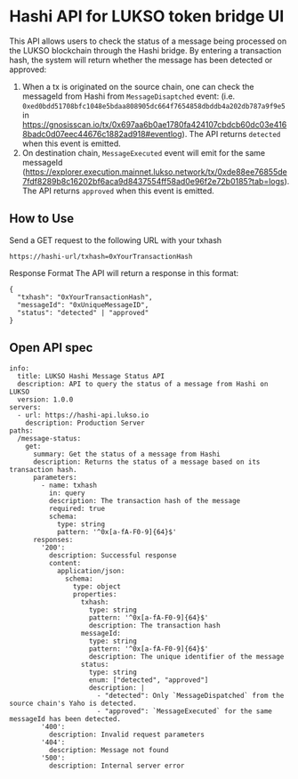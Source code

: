 # Hashi API for LUKSO token bridge UI

This API allows users to check the status of a message being processed on the LUKSO blockchain through the Hashi bridge. By entering a transaction hash, the system will return whether the message has been detected or approved:

1. When a tx is originated on the source chain, one can check the messageId from Hashi from `MessageDisaptched` event: (i.e. `0xed0bdd51708bfc1048e5bdaa808905dc664f7654858dbddb4a202db787a9f9e5` in https://gnosisscan.io/tx/0x697aa6b0ae1780fa424107cbdcb60dc03e4168badc0d07eec44676c1882ad918#eventlog). The API returns `detected` when this event is emitted.
2. On destination chain, `MessageExecuted` event will emit for the same messageId (https://explorer.execution.mainnet.lukso.network/tx/0xde88ee76855de7fdf8289b8c16202bf6aca9d8437554ff58ad0e96f2e72b0185?tab=logs). The API returns `approved` when this event is emitted.

## How to Use

Send a GET request to the following URL with your txhash

```
https://hashi-url/txhash=0xYourTransactionHash
```

Response Format
The API will return a response in this format:

```
{
  "txhash": "0xYourTransactionHash",
  "messageId": "0xUniqueMessageID",
  "status": "detected" | "approved"
}
```

## Open API spec

```openapi: 3.0.0
info:
  title: LUKSO Hashi Message Status API
  description: API to query the status of a message from Hashi on LUKSO
  version: 1.0.0
servers:
  - url: https://hashi-api.lukso.io
    description: Production Server
paths:
  /message-status:
    get:
      summary: Get the status of a message from Hashi
      description: Returns the status of a message based on its transaction hash.
      parameters:
        - name: txhash
          in: query
          description: The transaction hash of the message
          required: true
          schema:
            type: string
            pattern: '^0x[a-fA-F0-9]{64}$'
      responses:
        '200':
          description: Successful response
          content:
            application/json:
              schema:
                type: object
                properties:
                  txhash:
                    type: string
                    pattern: '^0x[a-fA-F0-9]{64}$'
                    description: The transaction hash
                  messageId:
                    type: string
                    pattern: '^0x[a-fA-F0-9]{64}$'
                    description: The unique identifier of the message
                  status:
                    type: string
                    enum: ["detected", "approved"]
                    description: |
                      - "detected": Only `MessageDispatched` from the source chain's Yaho is detected.
                      - "approved": `MessageExecuted` for the same messageId has been detected.
        '400':
          description: Invalid request parameters
        '404':
          description: Message not found
        '500':
          description: Internal server error
```
